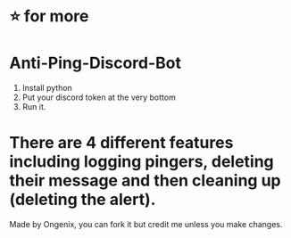# ⭐️ for more
# Anti-Ping-Discord-Bot
1. Install python
2. Put your discord token at the very bottom
3. Run it.
# There are 4 different features including logging pingers, deleting their message and then cleaning up (deleting the alert).
Made by Ongenix, you can fork it but credit me unless you make changes.
